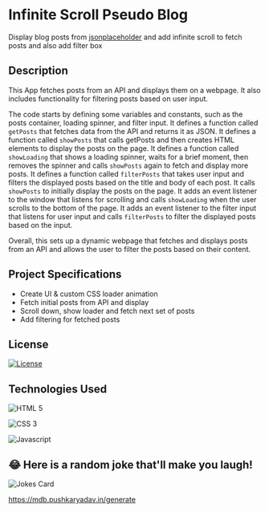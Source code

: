 # Infinite Scroll Pseudo Blog
Display blog posts from [jsonplaceholder](https://jsonplaceholder.typicode.com) and add infinite scroll to fetch posts and also add filter box

## Description 

This App fetches posts from an API and displays them on a webpage. It also includes functionality for filtering posts based on user input.

The code starts by defining some variables and constants, such as the posts container, loading spinner, and filter input.
It defines a function called `getPosts` that fetches data from the API and returns it as JSON.
It defines a function called `showPosts` that calls getPosts and then creates HTML elements to display the posts on the page.
It defines a function called `showLoading` that shows a loading spinner, waits for a brief moment, then removes the spinner and calls `showPosts` again to fetch and display more posts.
It defines a function called `filterPosts` that takes user input and filters the displayed posts based on the title and body of each post.
It calls `showPosts` to initially display the posts on the page.
It adds an event listener to the window that listens for scrolling and calls `showLoading` when the user scrolls to the bottom of the page.
It adds an event listener to the filter input that listens for user input and calls `filterPosts` to filter the displayed posts based on the input.

Overall, this sets up a dynamic webpage that fetches and displays posts from an API and allows the user to filter the posts based on their content.

## Project Specifications

- Create UI & custom CSS loader animation
- Fetch initial posts from API and display
- Scroll down, show loader and fetch next set of posts
- Add filtering for fetched posts

## License

[![License](https://img.shields.io/badge/License-Apache_2.0-blue.svg)](https://opensource.org/licenses/Apache-2.0)
## Technologies Used
![HTML 5](https://img.shields.io/badge/HTML5-E34F26?style=for-the-badge&logo=html5&logoColor=white)

![CSS 3](https://img.shields.io/badge/CSS3-1572B6?style=for-the-badge&logo=css3&logoColor=white)

![Javascript](https://img.shields.io/badge/JavaScript-F7DF1E?style=for-the-badge&logo=javascript&logoColor=black)


## 😂 Here is a random joke that'll make you laugh!

![Jokes Card](https://readme-jokes.vercel.app/api)

https://mdb.pushkaryadav.in/generate
